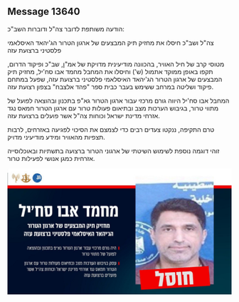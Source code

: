## Message 13640

הודעה משותפת לדובר צה"ל ודוברות השב"כ: 

צה"ל ושב"כ חיסלו את מחזיק תיק המבצעים של ארגון הטרור הג'יהאד האיסלאמי פלסטיני ברצועת עזה

מטוסי קרב של חיל האוויר, בהכוונה מודיעינית מדויקת של אמ"ן, שב"כ ופיקוד הדרום, תקפו באופן ממוקד אתמול (ש') וחיסלו את המחבל מחמד אבו סח'יל, מחזיק תיק המבצעים של ארגון הטרור הג'יהאד האיסלאמי פלסטיני ברצועת עזה, שפעל במתחם פיקוד ושליטה במרחב ששימש בעבר כבית ספר "פהד אלצבח" בצפון רצועת עזה. 

המחבל אבו סח'יל היווה גורם מרכזי עבור ארגון הטרור גא"פ בתכנון ובהוצאה לפועל של מתווי טרור, בגיבוש הערכות מצב ובתיאום פעולות טרור עם ארגון הטרור חמאס נגד אזרחי מדינת ישראל וכוחות צה"ל אשר פועלים ברצועת עזה.

טרם התקיפה, ננקטו צעדים רבים כדי לצמצם את הסיכוי לפגיעה באזרחים, לרבות תצפיות מהאוויר ומידע מודיעיני מדויק. 

זוהי דוגמה נוספת לשימוש השיטתי של ארגוני הטרור ברצועה בתשתיות ובאוכלוסייה אזרחית כמגן אנושי לפעילות טרור.

![Photo](13640/13640_photo.jpg)
